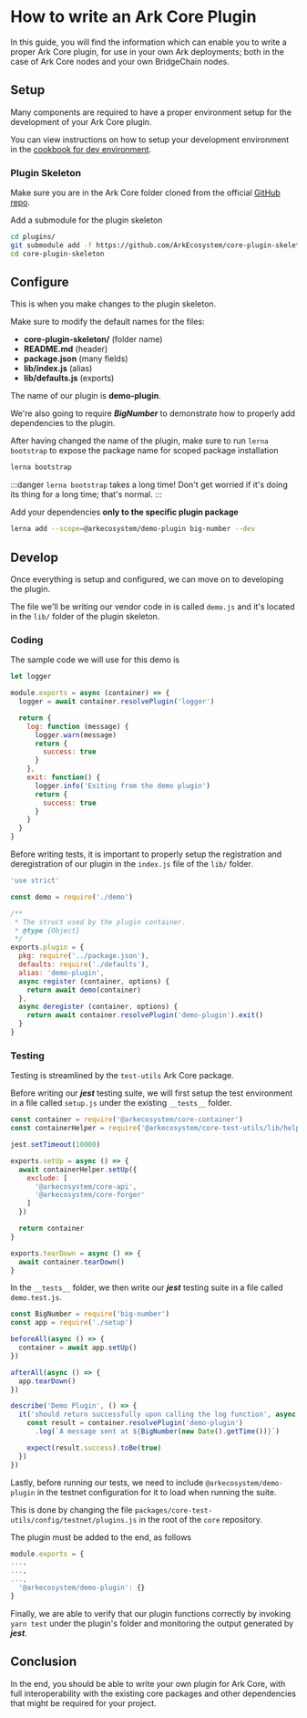 # How to write an Ark Core Plugin

In this guide, you will find the information which can enable you to write a proper Ark Core plugin, for use in your own Ark deployments; both in the case of Ark Core nodes and your own BridgeChain nodes.

## Setup
Many components are required to have a proper environment setup for the development of your Ark Core plugin.

You can view instructions on how to setup your development environment in the [cookbook for dev environment](./setup-dev-environment.md).

### Plugin Skeleton
Make sure you are in the Ark Core folder cloned from the official [GitHub repo](https://github.com/ArkEcosystem/core).

Add a submodule for the plugin skeleton
```sh
cd plugins/
git submodule add -f https://github.com/ArkEcosystem/core-plugin-skeleton
cd core-plugin-skeleton
```

## Configure
This is when you make changes to the plugin skeleton.

Make sure to modify the default names for the files:
 - **core-plugin-skeleton/** (folder name)
 - **README.md** (header)
 - **package.json** (many fields)
 - **lib/index.js** (alias)
 - **lib/defaults.js** (exports)

The name of our plugin is **demo-plugin**.

We're also going to require ***BigNumber*** to demonstrate how to properly add dependencies to the plugin.

After having changed the name of the plugin, make sure to run `lerna bootstrap` to expose the package name for scoped package installation
```sh
lerna bootstrap
```
:::danger
`lerna bootstrap` takes a long time! Don't get worried if it's doing its thing for a long time; that's normal.
:::

Add your dependencies **only to the specific plugin package**
```sh
lerna add --scope=@arkecosystem/demo-plugin big-number --dev
```

## Develop
Once everything is setup and configured, we can move on to developing the plugin.

The file we'll be writing our vendor code in is called `demo.js` and it's located in the `lib/` folder of the plugin skeleton.

### Coding
The sample code we will use for this demo is
```js
let logger

module.exports = async (container) => {
  logger = await container.resolvePlugin('logger')

  return {
    log: function (message) {
      logger.warn(message)
      return {
        success: true
      }
    },
    exit: function() {
      logger.info('Exiting from the demo plugin')
      return {
        success: true
      }
    }
  }
}
```

Before writing tests, it is important to properly setup the registration and deregistration of our plugin in the `index.js` file of the `lib/` folder.

```js
'use strict'

const demo = require('./demo')

/**
 * The struct used by the plugin container.
 * @type {Object}
 */
exports.plugin = {
  pkg: require('../package.json'),
  defaults: require('./defaults'),
  alias: 'demo-plugin',
  async register (container, options) {
    return await demo(container)
  },
  async deregister (container, options) {
    return await container.resolvePlugin('demo-plugin').exit()
  }
}
```

### Testing
Testing is streamlined by the `test-utils` Ark Core package.

Before writing our ***jest*** testing suite, we will first setup the test environment in a file called `setup.js` under the existing `__tests__` folder.

```js
const container = require('@arkecosystem/core-container')
const containerHelper = require('@arkecosystem/core-test-utils/lib/helpers/container')

jest.setTimeout(10000)

exports.setUp = async () => {
  await containerHelper.setUp({
    exclude: [
      '@arkecosystem/core-api',
      '@arkecosystem/core-forger'
    ]
  })

  return container
}

exports.tearDown = async () => {
  await container.tearDown()
}
```

In the `__tests__` folder, we then write our ***jest*** testing suite in a file called `demo.test.js`.

```js
const BigNumber = require('big-number')
const app = require('./setup')

beforeAll(async () => {
  container = await app.setUp()
})

afterAll(async () => {
  app.tearDown()
})

describe('Demo Plugin', () => {
  it('should return successfully upon calling the log function', async () => {
    const result = container.resolvePlugin('demo-plugin')
      .log(`A message sent at ${BigNumber(new Date().getTime())}`)

    expect(result.success).toBe(true)
  })
})
```

Lastly, before running our tests, we need to include `@arkecosystem/demo-plugin` in the testnet configuration for it to load when running the suite.

This is done by changing the file `packages/core-test-utils/config/testnet/plugins.js` in the root of the `core` repository.

The plugin must be added to the end, as follows
```js
module.exports = {
...,
...,
...,
  '@arkecosystem/demo-plugin': {}
}
```

Finally, we are able to verify that our plugin functions correctly by invoking `yarn test` under the plugin's folder and monitoring the output generated by ***jest***.

## Conclusion
In the end, you should be able to write your own plugin for Ark Core, with full interoperability with the existing core packages and other dependencies that might be required for your project.
